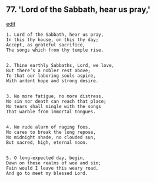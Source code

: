 
## 77.  'Lord of the Sabbath, hear us pray,'
[edit](https://docs.google.com/document/d/1TArPJZFqJUUZXi5bRv3fIQA4q1S8IM6t/edit?mode=html)



    1. Lord of the Sabbath, hear us pray,
    In this thy house, on this thy day;
    Accept, as grateful sacrifice,
    The songs which from thy temple rise.


    2. Thine earthly Sabbaths, Lord, we love,
    But there’s a nobler rest above;
    To that our laboring souls aspire,
    With ardent hope and strong desire.


    3. No more fatigue, no more distress,
    No sin nor death can reach that place;
    No tears shall mingle with the songs
    That warble from immortal tongues.


    4. No rude alarm of raging foes,
    No cares to break the long repose,
    No midnight shade, no clouded sun,
    But sacred, high, eternal noon.


    5. O long-expected day, begin,
    Dawn on these realms of woe and sin;
    Fain would I leave this weary road,
    And go to meet my blessed Lord.
